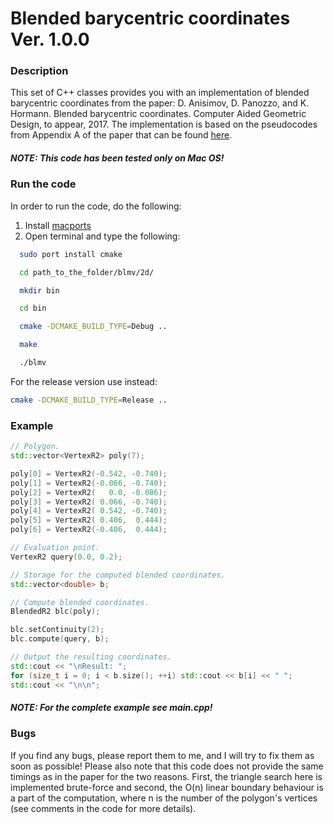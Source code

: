 # Blended barycentric coordinates Ver. 1.0.0

### Description

This set of C++ classes provides you with an implementation of blended barycentric coordinates from the paper: D. Anisimov, D. Panozzo, and K. Hormann. Blended barycentric coordinates. Computer Aided Geometric Design, to appear, 2017. The implementation is based on the pseudocodes from Appendix A of the paper that can be found [here](http://www.inf.usi.ch/hormann/papers/Anisimov.2017.BBC.pdf).

##### NOTE: This code has been tested only on Mac OS!

### Run the code

In order to run the code, do the following:

1. Install [macports](https://www.macports.org/install.php)
2. Open terminal and type the following:

```bash
  sudo port install cmake
```
```bash
  cd path_to_the_folder/blmv/2d/
```
```bash
  mkdir bin
```
```bash
  cd bin
```
```bash
  cmake -DCMAKE_BUILD_TYPE=Debug ..
```
```bash
  make
```
```bash
  ./blmv
```

For the release version use instead: 

```bash
cmake -DCMAKE_BUILD_TYPE=Release ..
```

### Example

```C++
// Polygon.
std::vector<VertexR2> poly(7);

poly[0] = VertexR2(-0.542, -0.740);
poly[1] = VertexR2(-0.066, -0.740);
poly[2] = VertexR2(   0.0, -0.086);
poly[3] = VertexR2( 0.066, -0.740);
poly[4] = VertexR2( 0.542, -0.740);
poly[5] = VertexR2( 0.406,  0.444);
poly[6] = VertexR2(-0.406,  0.444);

// Evaluation point.
VertexR2 query(0.0, 0.2);

// Storage for the computed blended coordinates.
std::vector<double> b;

// Compute blended coordinates.
BlendedR2 blc(poly);

blc.setContinuity(2);
blc.compute(query, b);

// Output the resulting coordinates.
std::cout << "\nResult: ";
for (size_t i = 0; i < b.size(); ++i) std::cout << b[i] << " ";
std::cout << "\n\n";
```

##### NOTE: For the complete example see main.cpp!

### Bugs

If you find any bugs, please report them to me, and I will try to fix them as soon as possible! Please also note that this code does not provide the same timings as in the paper for the two reasons.
First, the triangle search here is implemented brute-force and second, the O(n) linear boundary behaviour is a part of the computation, where n is the number of the polygon's vertices (see comments in the code for more details).
